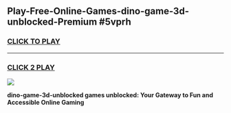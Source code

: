 
## Play-Free-Online-Games-dino-game-3d-unblocked-Premium #5vprh
<h3>
<a href="https://premium.freeplayer.one?title=dino-game-3d-unblocked&ref=8M">CLICK TO PLAY</a></h3>
<hr>

<h3>
<a href="https://premium.freeplayer.one?title=dino-game-3d-unblocked&ref=8M">CLICK 2 PLAY</a>
  
</h3>

<a href="https://premium.freeplayer.one?title=dino-game-3d-unblocked&ref=8M"><img src="https://clearcache.store/games.png"></a>


**dino-game-3d-unblocked games unblocked: Your Gateway to Fun and Accessible Online Gaming**
